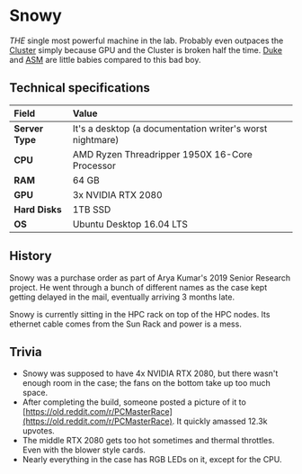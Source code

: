 # Snowy

_THE_ single most powerful machine in the lab. Probably even outpaces the [Cluster](../../services/cluster/) simply because GPU and the Cluster is broken half the time. [Duke](duke.md) and [ASM](asm.md) are little babies compared to this bad boy.

## Technical specifications

| Field | Value |
| :--- | :--- |
| **Server Type** | It's a desktop \(a documentation writer's worst nightmare\) |
| **CPU** | AMD Ryzen Threadripper 1950X 16-Core Processor |
| **RAM** | 64 GB |
| **GPU** | 3x NVIDIA RTX 2080 |
| **Hard Disks** | 1TB SSD |
| **OS** | Ubuntu Desktop 16.04 LTS |

## History

Snowy was a purchase order as part of Arya Kumar's 2019 Senior Research project. He went through a bunch of different names as the case kept getting delayed in the mail, eventually arriving 3 months late.

Snowy is currently sitting in the HPC rack on top of the HPC nodes. Its ethernet cable comes from the Sun Rack and power is a mess.

## Trivia

* Snowy was supposed to have 4x NVIDIA RTX 2080, but there wasn't enough room in the case; the fans on the bottom take up too much space.
* After completing the build, someone posted a picture of it to [https://old.reddit.com/r/PCMasterRace](https://old.reddit.com/r/PCMasterRace). It quickly amassed 12.3k upvotes.
* The middle RTX 2080 gets too hot sometimes and thermal throttles. Even with the blower style cards.
* Nearly everything in the case has RGB LEDs on it, except for the CPU.

